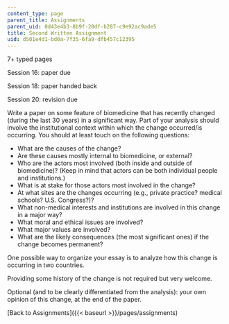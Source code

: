 ```yaml
---
content_type: page
parent_title: Assignments
parent_uid: 0d43e4b3-8b9f-20df-b287-c9e92ac9ade5
title: Second Written Assignment
uid: d501e4d1-bd0a-7f35-6fa9-dfb457c12395
---
```


7+ typed pages

Session 16: paper due

Session 18: paper handed back

Session 20: revision due

Write a paper on some feature of biomedicine that has recently changed (during the last 30 years) in a significant way. Part of your analysis should involve the institutional context within which the change occurred/is occurring. You should at least touch on the following questions:

*   What are the causes of the change?
*   Are these causes mostly internal to biomedicine, or external?
*   Who are the actors most involved (both inside and outside of biomedicine)? (Keep in mind that actors can be both individual people and institutions.)
*   What is at stake for those actors most involved in the change?
*   At what sites are the changes occurring (e.g., private practice? medical schools? U.S. Congress?)?
*   What non-medical interests and institutions are involved in this change in a major way?
*   What moral and ethical issues are involved?
*   What major values are involved?
*   What are the likely consequences (the most significant ones) if the change becomes permanent?

One possible way to organize your essay is to analyze how this change is occurring in two countries.

Providing some history of the change is not required but very welcome.

Optional (and to be clearly differentiated from the analysis): your own opinion of this change, at the end of the paper.

[Back to Assignments]({{< baseurl >}}/pages/assignments)